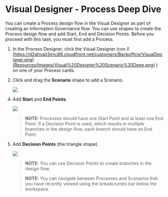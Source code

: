 # Visual Designer - Process Deep Dive

You can create a Process design flow in the Visual Designer as part of
creating an Information Governance flow. You can use shapes to create
the Process design flow and add Start, End and Decision Points. Before
you proceed with this task, you must first add a Process.

1.  In the Process Designer, click the Visual Designer icon
    (![https://d2qhvajt3imc89.cloudfront.net/customers/Backoffice/VisualDesigner.png](Resources/Images/Visual%20Designer%20Scenario%20Deep.png)
    ) on one of your Process cards.

2.  Click and drag the **Scenario** shape to add a Scenario.
    
    ![](Resources/Images/Drag%20Scenario%20to%20Process%20400x254.gif)

<!-- end list -->

4.  Add **Start** and **End Points**.
    
    ![](Resources/Images/Process%20Start%20End%20400x254.gif)
    
    >**NOTE:** Processes should have one Start Point and at least one End
    Point. If a Decision Point is used, which results in multiple
    branches in the design flow, each branch should have an End Point.

<!-- end list -->

5.  Add **Decision** **Points** (the triangle shape).
    
    ![](Resources/Images/Process%20Decision%20400x242.gif)
    
    >**NOTE:** You can use Decision Points to create branches in the
    design flow.
    
    >**NOTE:** You can navigate between Processes and Scenarios that you
    have recently viewed using the breadcrumbs bar below the workspace.
